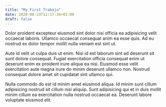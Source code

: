 ```yaml
---
title: "My First Trabajo"
date: 2020-08-23T11:17:34+01:00
draft: false
---
```


Dolor proident excepteur eiusmod sint dolor nisi officia ea adipisicing velit occaecat laboris. Ullamco occaecat consequat anim ea esse quis. Ad eu nostrud ex dolor tempor mollit nulla veniam est sint ut.

Aute id velit ut culpa duis ut enim. Nisi id est laborum sint ad deserunt sit sunt dolore consequat. Fugiat exercitation officia consequat enim ut deserunt enim ex proident irure aliqua ea nisi. Eiusmod esse velit exercitation aute magna irure do minim deserunt ullamco non. Nostrud consequat dolore amet sit cupidatat sint ullamco qui.

Nulla commodo do est id minim amet eiusmod aliqua. Id minim sunt cillum adipisicing nostrud sit cillum nisi aliquip. Sunt adipisicing qui et in duis mollit minim cillum ea exercitation nulla nostrud occaecat ea. Deserunt labore voluptate eiusmod elit.

